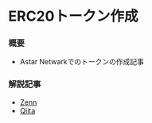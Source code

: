 # ERC20トークン作成

### 概要
- Astar Netwarkでのトークンの作成記事


### 解説記事

- [Zenn](https://zenn.dev/yhoi/articles/5dd5b8249a0186)
- [Qiita](https://qiita.com/ydevelop/items/56ae9e69eb86a7c860e2)

